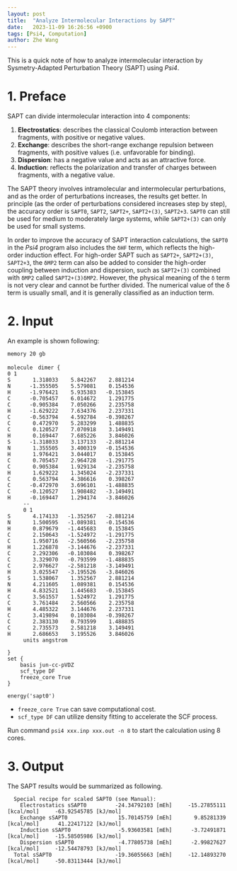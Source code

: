 ```yaml
---
layout: post
title:  "Analyze Intermolecular Interactions by SAPT"
date:   2023-11-09 16:26:56 +0900
tags: [Psi4, Computation]
author: Zhe Wang
---
```


This is a quick note of how to analyze intermolecular interaction by Sysmetry-Adapted Perturbation Theory (SAPT) 
using *Psi4*.

# 1. Preface

SAPT can divide intermolecular interaction into 4 components:

1. **Electrostatics**: describes the classical Coulomb interaction between fragments, with positive or negative values.
2. **Exchange**: describes the short-range exchange repulsion between fragments, with positive values (i.e. unfavorable for binding).
3. **Dispersion**: has a negative value and acts as an attractive force.
4. **Induction**: reflects the polarization and transfer of charges between fragments, with a negative value.

The SAPT theory involves intramolecular and intermolecular perturbations, and as the order of perturbations increases, the results get better. In principle (as the order of perturbations considered increases step by step), the accuracy order is `SAPT0`, `SAPT2`, `SAPT2+`, `SAPT2+(3)`, `SAPT2+3`. `SAPT0` can still be used for medium to moderately large systems, while `SAPT2+(3)` can only be used for small systems.

In order to improve the accuracy of SAPT interaction calculations, the `SAPT0` in the *Psi4* program also includes the `δHF` term, which reflects the high-order induction effect. For high-order SAPT such as `SAPT2+`, `SAPT2+(3)`, `SAPT2+3`, the `δMP2` term can also be added to consider the high-order coupling between induction and dispersion, such as `SAPT2+(3)` combined with `δMP2` called `SAPT2+(3)δMP2`. However, the physical meaning of the `δ` term is not very clear and cannot be further divided. The numerical value of the δ term is usually small, and it is generally classified as an induction term.

# 2. Input

An example is shown following:

```
memory 20 gb

molecule　dimer {
0 1
S       1.318033    5.842267    2.881214
N      -1.355505    5.579081    0.154536
H      -1.976421    5.935383   -0.153845
C      -0.705457    6.014672    1.291775
C      -0.905384    7.050266    2.235758
H      -1.629222    7.634376    2.237331
C      -0.563794    4.592784   -0.398267
C       0.472970    5.283299    1.488835
C       0.120527    7.070918    3.149491
H       0.169447    7.685226    3.846026
S      -1.318033    3.137133   -2.881214
N       1.355505    3.400319   -0.154536
H       1.976421    3.044017    0.153845
C       0.705457    2.964728   -1.291775
C       0.905384    1.929134   -2.235758
H       1.629222    1.345024   -2.237331
C       0.563794    4.386616    0.398267
C      -0.472970    3.696101   -1.488835
C      -0.120527    1.908482   -3.149491
H      -0.169447    1.294174   -3.846026
     --
     0 1
S       4.174133   -1.352567   -2.881214
N       1.500595   -1.089381   -0.154536
H       0.879679   -1.445683    0.153845
C       2.150643   -1.524972   -1.291775
C       1.950716   -2.560566   -2.235758
H       1.226878   -3.144676   -2.237331
C       2.292306   -0.103084    0.398267
C       3.329070   -0.793599   -1.488835
C       2.976627   -2.581218   -3.149491
H       3.025547   -3.195526   -3.846026
S       1.538067    1.352567    2.881214
N       4.211605    1.089381    0.154536
H       4.832521    1.445683   -0.153845
C       3.561557    1.524972    1.291775
C       3.761484    2.560566    2.235758
H       4.485322    3.144676    2.237331
C       3.419894    0.103084   -0.398267
C       2.383130    0.793599    1.488835
C       2.735573    2.581218    3.149491
H       2.686653    3.195526    3.846026
     units angstrom

}
set {
    basis jun-cc-pVDZ
    scf_type DF
    freeze_core True
}

energy('sapt0')
```

- `freeze_core True` can save computational cost.
- `scf_type DF` can utilize density fitting to accelerate the SCF process.

Run command `psi4 xxx.inp xxx.out -n 8` to start the calculation using 8 cores.

# 3. Output

The SAPT results would be summarized as following.

```
  Special recipe for scaled SAPT0 (see Manual):
    Electrostatics sSAPT0         -24.34792103 [mEh]     -15.27855111 [kcal/mol]     -63.92545785 [kJ/mol]
    Exchange sSAPT0                15.70145759 [mEh]       9.85281339 [kcal/mol]      41.22417122 [kJ/mol]
    Induction sSAPT0               -5.93603581 [mEh]      -3.72491871 [kcal/mol]     -15.58505986 [kJ/mol]
    Dispersion sSAPT0              -4.77805738 [mEh]      -2.99827627 [kcal/mol]     -12.54478793 [kJ/mol]
  Total sSAPT0                    -19.36055663 [mEh]     -12.14893270 [kcal/mol]     -50.83113444 [kJ/mol]
```


